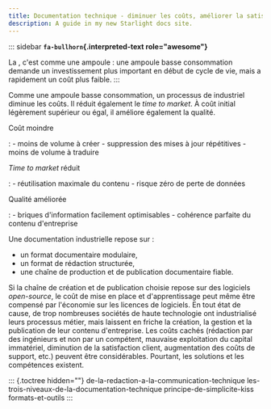```yaml
---
title: Documentation technique - diminuer les coûts, améliorer la satisfaction client
description: A guide in my new Starlight docs site.
---
```


::: sidebar
**`fa-bullhorn`{.interpreted-text role="awesome"}**

La , c\'est comme une ampoule : une ampoule basse consommation demande
un investissement plus important en début de cycle de vie, mais a
rapidement un coût plus faible.
:::

Comme une ampoule basse consommation, un processus de industriel diminue
les coûts. Il réduit également le *time to market*. À coût initial
légèrement supérieur ou égal, il améliore également la qualité.

Coût moindre

:   -   moins de volume à créer
    -   suppression des mises à jour répétitives
    -   moins de volume à traduire

*Time to market* réduit

:   -   réutilisation maximale du contenu
    -   risque zéro de perte de données

Qualité améliorée

:   -   briques d\'information facilement optimisables
    -   cohérence parfaite du contenu d\'entreprise

Une documentation industrielle repose sur :

-   un format documentaire modulaire,
-   un format de rédaction structurée,
-   une chaîne de production et de publication documentaire fiable.

Si la chaîne de création et de publication choisie repose sur des
logiciels *open-source*, le coût de mise en place et d\'apprentissage
peut même être compensé par l\'économie sur les licences de logiciels.
En tout état de cause, de trop nombreuses sociétés de haute technologie
ont industrialisé leurs processus métier, mais laissent en friche la
création, la gestion et la publication de leur contenu d\'entreprise.
Les coûts cachés (rédaction par des ingénieurs et non par un compétent,
mauvaise exploitation du capital immatériel, diminution de la
satisfaction client, augmentation des coûts de support, etc.) peuvent
être considérables. Pourtant, les solutions et les compétences existent.

::: {.toctree hidden=""}
de-la-redaction-a-la-communication-technique
les-trois-niveaux-de-la-documentation-technique
principe-de-simplicite-kiss formats-et-outils
:::
